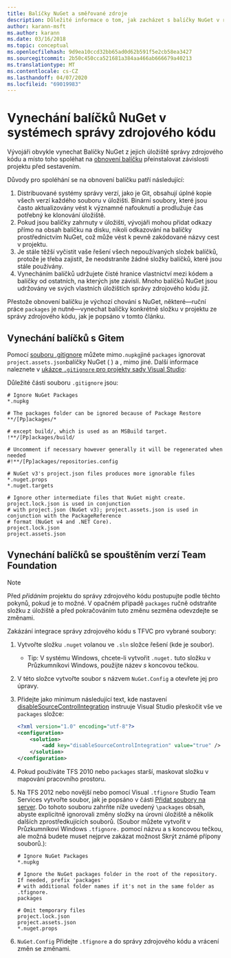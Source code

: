```yaml
---
title: Balíčky NuGet a směřované zdroje
description: Důležité informace o tom, jak zacházet s balíčky NuGet v rámci správy verzí a systémů správy zdrojového kódu a jak vynechat balíčky s git a TFVC.
author: karann-msft
ms.author: karann
ms.date: 03/16/2018
ms.topic: conceptual
ms.openlocfilehash: 9d9ea10ccd32bb65ad0d62b591f5e2cb58ea3427
ms.sourcegitcommit: 2b50c450cca521681a384aa466ab666679a40213
ms.translationtype: MT
ms.contentlocale: cs-CZ
ms.lasthandoff: 04/07/2020
ms.locfileid: "69019983"
---
```

# <a name="omitting-nuget-packages-in-source-control-systems"></a>Vynechání balíčků NuGet v systémech správy zdrojového kódu

Vývojáři obvykle vynechat Balíčky NuGet z jejich úložiště správy zdrojového kódu a místo toho spoléhat na [obnovení balíčku](package-restore.md) přeinstalovat závislosti projektu před sestavením.

Důvody pro spoléhání se na obnovení balíčku patří následující:

1. Distribuované systémy správy verzí, jako je Git, obsahují úplné kopie všech verzí každého souboru v úložišti. Binární soubory, které jsou často aktualizovány vést k významné nafouknutí a prodlužuje čas potřebný ke klonování úložiště.
1. Pokud jsou balíčky zahrnuty v úložišti, vývojáři mohou přidat odkazy přímo na obsah balíčku na disku, nikoli odkazování na balíčky prostřednictvím NuGet, což může vést k pevně zakódované názvy cest v projektu.
1. Je stále těžší vyčistit vaše řešení všech nepoužívaných složek balíčků, protože je třeba zajistit, že neodstraníte žádné složky balíčků, které jsou stále používány.
1. Vynecháním balíčků udržujete čisté hranice vlastnictví mezi kódem a balíčky od ostatních, na kterých jste závislí. Mnoho balíčků NuGet jsou udržovány ve svých vlastních úložištích správy zdrojového kódu již.

Přestože obnovení balíčku je výchozí chování s NuGet, některé&mdash;ruční práce `packages` je nutné&mdash;vynechat balíčky konkrétně složku v projektu ze správy zdrojového kódu, jak je popsáno v tomto článku.

## <a name="omitting-packages-with-git"></a>Vynechání balíčků s Gitem

Pomocí [souboru .gitignore](https://git-scm.com/docs/gitignore) můžete mimo`.nupkg`jiné `packages` ignorovat `project.assets.json`balíčky NuGet ( ) a , mimo jiné. Další informace naleznete v [ukázce `.gitignore` pro projekty sady Visual Studio](https://github.com/github/gitignore/blob/master/VisualStudio.gitignore):

Důležité části souboru `.gitignore` jsou:

```gitignore
# Ignore NuGet Packages
*.nupkg

# The packages folder can be ignored because of Package Restore
**/[Pp]ackages/*

# except build/, which is used as an MSBuild target.
!**/[Pp]ackages/build/

# Uncomment if necessary however generally it will be regenerated when needed
#!**/[Pp]ackages/repositories.config

# NuGet v3's project.json files produces more ignorable files
*.nuget.props
*.nuget.targets

# Ignore other intermediate files that NuGet might create. project.lock.json is used in conjunction
# with project.json (NuGet v3); project.assets.json is used in conjunction with the PackageReference
# format (NuGet v4 and .NET Core).
project.lock.json
project.assets.json
```

## <a name="omitting-packages-with-team-foundation-version-control"></a>Vynechání balíčků se spouštěním verzí Team Foundation

> [!Note]
> Před *přidáním* projektu do správy zdrojového kódu postupujte podle těchto pokynů, pokud je to možné. V opačném případě `packages` ručně odstraňte složku z úložiště a před pokračováním tuto změnu sezměna odevzdejte se změnami.

Zakázání integrace správy zdrojového kódu s TFVC pro vybrané soubory:

1. Vytvořte složku `.nuget` volanou ve `.sln` složce řešení (kde je soubor).
    - Tip: V systému Windows, chcete-li vytvořit `.nuget.` tuto složku v Průzkumníkovi Windows, použijte název *s* koncovou tečkou.

1. V této složce vytvořte soubor s názvem `NuGet.Config` a otevřete jej pro úpravy.

1. Přidejte jako minimum následující text, kde nastavení [disableSourceControlIntegration](../reference/nuget-config-file.md#solution-section) instruuje Visual Studio přeskočit vše ve `packages` složce:

   ```xml
   <?xml version="1.0" encoding="utf-8"?>
   <configuration>
       <solution>
           <add key="disableSourceControlIntegration" value="true" />
       </solution>
   </configuration>
   ```

1. Pokud používáte TFS 2010 nebo `packages` starší, maskovat složku v mapování pracovního prostoru.

1. Na TFS 2012 nebo novější nebo pomocí Visual `.tfignore` Studio Team Services vytvořte soubor, jak je popsáno v části [Přidat soubory na server](/vsts/tfvc/add-files-server?view=vsts#tfignore). Do tohoto souboru zahrňte níže uvedený `\packages` obsah, abyste explicitně ignorovali změny složky na úrovni úložiště a několik dalších zprostředkujících souborů. (Soubor můžete vytvořit v Průzkumníkovi Windows `.tfignore.` pomocí názvu a s koncovou tečkou, ale možná budete muset nejprve zakázat možnost Skrýt známé přípony souborů.):

   ```cli
   # Ignore NuGet Packages
   *.nupkg

   # Ignore the NuGet packages folder in the root of the repository. If needed, prefix 'packages'
   # with additional folder names if it's not in the same folder as .tfignore.   
   packages

   # Omit temporary files
   project.lock.json
   project.assets.json
   *.nuget.props
   ```

1. `NuGet.Config` Přidejte `.tfignore` a do správy zdrojového kódu a vrácení změn se změnami.
